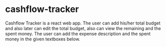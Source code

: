# cashflow-tracker
Cashflow Tracker is a react web app. The user can add his/her total budget and also later can edit the total budget, also can view the remaining and the spent money. The user can add the expense description and the spent money in the given textboxes below.
